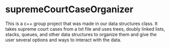# supremeCourtCaseOrganizer

This is a c++ group project that was made in our data structures class. It takes supreme court cases from a txt file and uses trees, 
doubly linked lists, stacks, queues, and other data structures to organize them and give the user several options and ways to interact 
with the data. 
